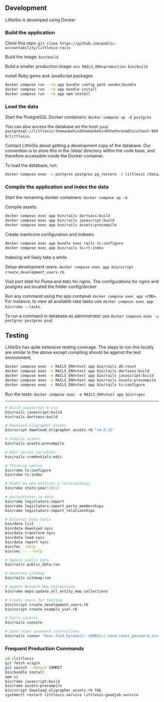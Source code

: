## Development

LittleSis is developed using Docker

### Build the application

Clone this repo: `git clone https://github.com/public-accountability/littlesis-rails`

Build the image: `bin/build`

Build a smaller production image: `env RAILS_ENV=production bin/build`

Install Ruby gems and JavaScript packages

``` sh
docker compose run --rm app bundle config path vendor/bundle
docker compose run --rm app bundle install
docker compose run --rm app npm install
```

### Load the data

Start the PostgreSQL Docker containers: `docker compose up -d postgres`

You can also access the database on the host: `psql postgresql://littlesis:themanbehindthemanbehindthethrone@localhost:8090/littlesis`.

Contact LittleSis about getting a development copy of the database.  Our convention is to store this in the /data/ directory within the code base, and therefore accessible inside the Docker container.

To load the database, run:

``` sh
docker compose exec -u postgres postgres pg_restore -d littlesis /data/database.pgdump
```

### Compile the application and index the data

Start the remaining docker containers: `docker compose up -d`.

Compile assets:

``` sh
docker compose exec app bin/rails dartsass:build
docker compose exec app bin/rails javascript:build
docker compose exec app bin/rails assets:precompile
```

Create manticore configuration and indexes:

``` sh
docker compose exec app bundle exec rails ts:configure
docker compose exec app bin/rails ts:rt:index
```

Indexing will likely take a while.

Setup development users: `docker compose exec app bin/script create_development_users.rb`.

Visit port `8080` for Puma and `8081` for nginx. The configurations for nginx and postgres are located the folder config/docker

Run any command using the app container `docker compose exec app <CMD>`. For instance, to view all available rake tasks use `docker compose exec app bin/rake --tasks`.

To run a command in database as administrator use `docker compose exec -u postgres postgres psql`

## Testing

LittleSis has quite extensive testing coverage.  The steps to run this locally are similar to the above except compiling should be against the test environment,

``` sh
docker compose exec -e RAILS_ENV=test app bin/rails db:reset
docker compose exec -e RAILS_ENV=test app bin/rails dartsass:build
docker compose exec -e RAILS_ENV=test app bin/rails javascript:build
docker compose exec -e RAILS_ENV=test app bin/rails assets:precompile
docker compose exec -e RAILS_ENV=test app bin/rails ts:configure

```

Run the tests: `docker compose exec -e RAILS_ENV=test app bin/rspec`

---

``` sh
# Build javascript & css
bin/rails javascript:build
bin/rails dartsass:build

# Download oligrapher assets
bin/script download_oligrapher_assets.rb "v4.0.15"

# Compile assets
bin/rails assets:precompile

# Edit secret variables
bin/rails credentials:edit

# Thinking sphinx
bin/rake ts:configure
bin/rake ts:index

# Stats on new entities & relationships
bin/rake stats:year[2021]

# Unitedstates.io data
bin/rake legislators:import
bin/rake legislators:import_party_memberships
bin/rake legislators:import_relationships

# External Data tools
bin/data list
bin/data download nycc
bin/data transform nycc
bin/data load nycc
bin/data report nycc
bin/fec --help
bin/sec -- --help

# Update public data
bin/rails public_data:run

# Generate sitemap
bin/rails sitemap:run

# Update Network Map Collections
bin/rake maps:update_all_entity_map_collections

# Create users for testing
bin/script create_development_users.rb
bin/script create_example_user.rb

# Rails console
bin/rails console

# Send reset password instructions
bin/rails runner "User.find_by(email: <EMAIL>).send_reset_password_instructions"
```

### Frequent Production Commands

``` sh
cd /littlesis
git fetch origin
git switch --detach COMMIT
bin/bundle install
npm ci
bin/rake javascript:build
bin/rake assets:precompile
bin/script download_oligrapher_assets.rb TAG
systemctl restart littlesis.service littlesis-goodjob.service
```
